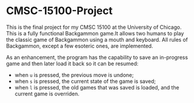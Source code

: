 # CMSC-15100-Project

This is the final project for my CMSC 15100 at the University of Chicago. This is a fully functional Backgammon game.It allows two humans to play the classic game of Backgammon using a mouth and keyboard. All rules of Backgammon, except a few esoteric ones, are implemented. 

As an enhancement, the program has the capability to save an in-progress game and then later load it back so it can be resumed:
* when `u` is pressed, the previous move is undone;
* when `s` is pressed, the current state of the game is saved;
* when `l` is pressed, the old games that was saved is loaded, and the current game is overriden.

